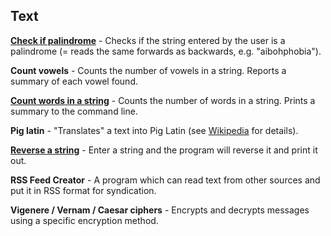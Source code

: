 Text
---------

[**Check if palindrome**](./Palindrome.hs) - Checks if the string entered by the user is a palindrome (= reads the same forwards as backwards, e.g. "aibohphobia").

**Count vowels** - Counts the number of vowels in a string. Reports a summary of each vowel found.

[**Count words in a string**](./CountWords.hs) - Counts the number of words in a string. Prints a summary to the command line.

**Pig latin** - "Translates" a text into Pig Latin (see [Wikipedia](en.wikipedia.org/wiki/Pig_Latin) for details).

[**Reverse a string**](./Reverse.hs) - Enter a string and the program will reverse it and print it out.

**RSS Feed Creator** - A program which can read text from other sources and put it in RSS format for syndication.

**Vigenere / Vernam / Caesar ciphers** - Encrypts and decrypts messages using a specific encryption method.
